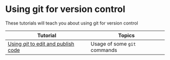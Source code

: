 # Using git for version control 

These tutorials will teach you about using git for version control 

| Tutorial | Topics |
| -  | - |
| [Using *git* to edit and publish code](./git_use/Working_with_git.ipynb) | Usage of some `git` commands |
